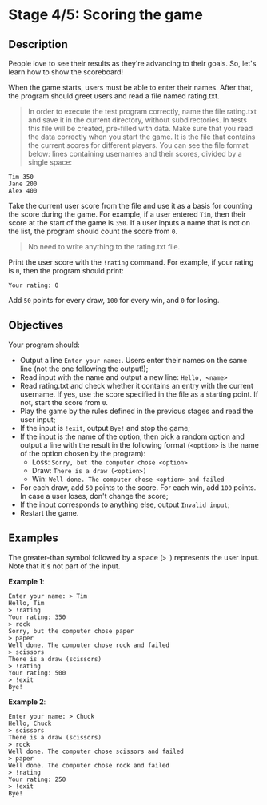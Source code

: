 # Stage 4/5: Scoring the game

## Description
People love to see their results as they're advancing to their goals. So, let's learn how to show the scoreboard!

When the game starts, users must be able to enter their names. After that, the program should greet users and read a file named rating.txt.
> In order to execute the test program correctly, name the file rating.txt and save it in the current directory, without subdirectories. In tests this file will be created, pre-filled with data. Make sure that you read the data correctly when you start the game.
It is the file that contains the current scores for different players. You can see the file format below: lines containing usernames and their scores, divided by a single space:
```text
Tim 350
Jane 200
Alex 400
```

Take the current user score from the file and use it as a basis for counting the score during the game. For example, if a user entered `Tim`, then their score at the start of the game is `350`. If a user inputs a name that is not on the list, the program should count the score from `0`.

> No need to write anything to the rating.txt file.

Print the user score with the `!rating` command. For example, if your rating is `0`, then the program should print:
```text
Your rating: 0
```

Add `50` points for every draw, `100` for every win, and `0` for losing.

## Objectives
Your program should:

- Output a line `Enter your name:`. Users enter their names on the same line (not the one following the output!);
- Read input with the name and output a new line: `Hello, <name>`
- Read rating.txt and check whether it contains an entry with the current username. If yes, use the score specified in the file as a starting point. If not, start the score from `0`.
- Play the game by the rules defined in the previous stages and read the user input;
- If the input is `!exit`, output `Bye!` and stop the game;
- If the input is the name of the option, then pick a random option and output a line with the result in the following format (`<option>` is the name of the option chosen by the program):
    - Loss: `Sorry, but the computer chose <option>`
    - Draw: `There is a draw (<option>)`
    - Win: `Well done. The computer chose <option> and failed`
- For each draw, add `50` points to the score. For each win, add `100` points. In case a user loses, don't change the score;
- If the input corresponds to anything else, output `Invalid input`;
- Restart the game.

## Examples
The greater-than symbol followed by a space (`> `) represents the user input. Note that it's not part of the input.

**Example 1**:
```text
Enter your name: > Tim
Hello, Tim
> !rating
Your rating: 350
> rock
Sorry, but the computer chose paper
> paper
Well done. The computer chose rock and failed
> scissors
There is a draw (scissors)
> !rating
Your rating: 500
> !exit
Bye!
```
**Example 2**:
```text
Enter your name: > Chuck
Hello, Chuck
> scissors
There is a draw (scissors)
> rock
Well done. The computer chose scissors and failed
> paper
Well done. The computer chose rock and failed
> !rating
Your rating: 250
> !exit
Bye!
```